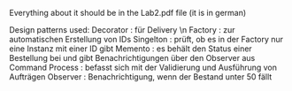 Everything about it should be in the Lab2.pdf file (it is in german)

Design patterns used:
  Decorator : für Delivery \n
  Factory : zur automatischen Erstellung von IDs 
  Singelton : prüft, ob es in der Factory nur eine Instanz mit einer ID gibt
  Memento : es behält den Status einer Bestellung bei und gibt Benachrichtigungen über den Observer aus
  Command Process : befasst sich mit der Validierung und Ausführung von Aufträgen
  Observer : Benachrichtigung, wenn der Bestand unter 50 fällt
